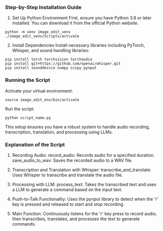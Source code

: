 ### Step-by-Step Installation Guide
1. Set Up Python Environment
First, ensure you have Python 3.8 or later installed. You can download it from the official Python website.
```
python -m venv image_edit_venv
./image_edit_venv/Scripts/activate
```
2. Install Dependencies
Install necessary libraries including PyTorch, Whisper, and sound handling libraries:
```
pip install torch torchvision torchaudio
pip install git+https://github.com/openai/whisper.git
pip install sounddevice numpy scipy pynput
```
### Running the Script
Activate your virtual environment:
```
source image_edit_env/bin/activate
```
Run the script:
```
python script_name.py
```
This setup ensures you have a robust system to handle audio recording, transcription, translation, and processing using LLMs.

### Explanation of the Script
1. Recording Audio:
record_audio: Records audio for a specified duration.
save_audio_to_wav: Saves the recorded audio to a WAV file.

2. Transcription and Translation with Whisper:
transcribe_and_translate: Uses Whisper to transcribe and translate the audio file.

3. Processing with LLM:
process_text: Takes the transcribed text and uses a LLM to generate a command based on the input text.

4. Push-to-Talk Functionality:
Uses the pynput library to detect when the 'r' key is pressed and released to start and stop recording.

5. Main Function:
Continuously listens for the 'r' key press to record audio, then transcribes, translates, and processes the text to generate commands.
